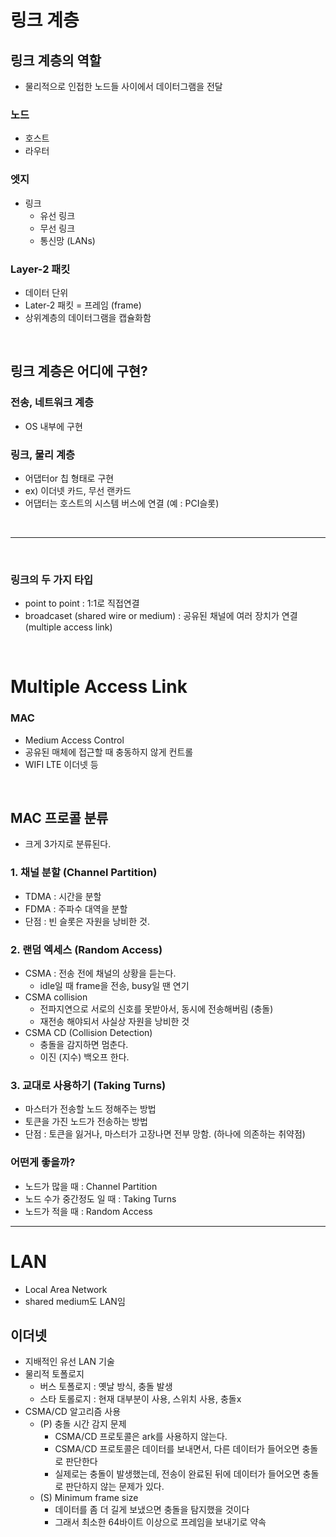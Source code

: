 # 링크 계층
## 링크 계층의 역할
- 물리적으로 인접한 노드들 사이에서 데이터그램을 전달 
### 노드
- 호스트
- 라우터
### 엣지
- 링크
  - 유선 링크
  - 무선 링크
  - 통신망 (LANs)
### Layer-2 패킷
- 데이터 단위
- Later-2 패킷 = 프레임 (frame)
- 상위계층의 데이터그램을 캡슐화함

<br>

## 링크 계층은 어디에 구현?
### 전송, 네트워크 계층
- OS 내부에 구현
### 링크, 물리 계층
- 어댑터or 칩 형태로 구현
- ex) 이더넷 카드, 무선 랜카드
- 어댑터는 호스트의 시스템 버스에 연결 (예 : PCI슬롯)

<br>

---

<br>

### 링크의 두 가지 타입
- point to point : 1:1로 직접연결
- broadcaset (shared wire or medium) : 공유된 채널에 여러 장치가 연결 (multiple access link)
 
<br>

# Multiple Access Link
### MAC
- Medium Access Control
- 공유된 매체에 접근할 때 충동하지 않게 컨트롤
- WIFI LTE 이더넷 등

<br>

## MAC 프로콜 분류
- 크게 3가지로 분류된다.
### 1. 채널 분할 (Channel Partition)
- TDMA : 시간을 분할
- FDMA : 주파수 대역을 분할
- 단점 : 빈 슬롯은 자원을 낭비한 것. 
### 2. 랜덤 엑세스 (Random Access)
- CSMA : 전송 전에 채널의 상황을 듣는다.
  - idle일 때 frame을 전송, busy일 땐 연기
- CSMA collision
  - 전파지연으로 서로의 신호를 못받아서, 동시에 전송해버림 (충돌)
  - 재전송 해야되서 사실상 자원을 낭비한 것
- CSMA CD (Collision Detection)
  - 충돌을 감지하면 멈춘다.
  - 이진 (지수) 백오프 한다.  
### 3. 교대로 사용하기 (Taking Turns)
- 마스터가 전송할 노드 정해주는 방법
- 토큰을 가진 노드가 전송하는 방법
- 단점 : 토큰을 잃거나, 마스터가 고장나면 전부 망함. (하나에 의존하는 취약점)
### 어떤게 좋을까?
- 노드가 많을 때 : Channel Partition
- 노드 수가 중간정도 일 때 : Taking Turns 
- 노드가 적을 때 : Random Access

---

# LAN
- Local Area Network
- shared medium도 LAN임
## 이더넷
- 지배적인 유선 LAN 기술
- 물리적 토폴로지
  - 버스 토폴로지 : 옛날 방식, 충돌 발생
  - 스타 토롤로지 : 현재 대부분이 사용, 스위치 사용, 충돌x
- CSMA/CD 알고리즘 사용
  - (P) 충돌 시간 감지 문제
    - CSMA/CD 프로토콜은 ark를 사용하지 않는다.
    - CSMA/CD 프로토콜은 데이터를 보내면서, 다른 데이터가 들어오면 충돌로 판단한다
    - 실제로는 충돌이 발생했는데, 전송이 완료된 뒤에 데이터가 들어오면 충돌로 판단하지 않는 문제가 있다.
  - (S) Minimum frame size
    - 데이터를 좀 더 길게 보냈으면 충돌을 탐지했을 것이다
    - 그래서 최소한 64바이트 이상으로 프레임을 보내기로 약속
   
